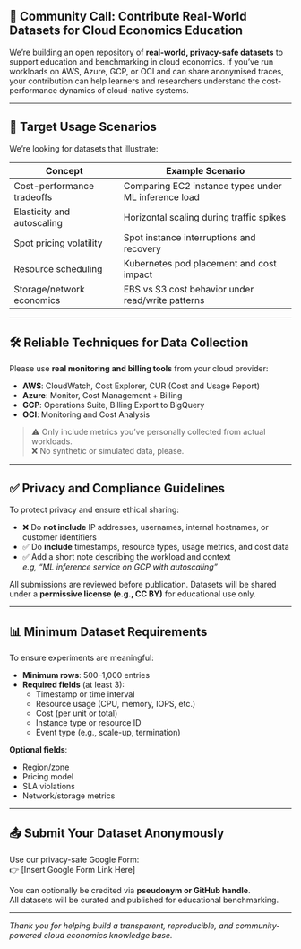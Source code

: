 ## 📣 Community Call: Contribute Real-World Datasets for Cloud Economics Education

We’re building an open repository of **real-world, privacy-safe datasets** to support education and benchmarking in cloud economics. If you’ve run workloads on AWS, Azure, GCP, or OCI and can share anonymised traces, your contribution can help learners and researchers understand the cost-performance dynamics of cloud-native systems.

---

## 🎯 Target Usage Scenarios

We’re looking for datasets that illustrate:

| Concept                     | Example Scenario                                      |
|----------------------------|-------------------------------------------------------|
| Cost-performance tradeoffs | Comparing EC2 instance types under ML inference load |
| Elasticity and autoscaling | Horizontal scaling during traffic spikes             |
| Spot pricing volatility    | Spot instance interruptions and recovery             |
| Resource scheduling        | Kubernetes pod placement and cost impact             |
| Storage/network economics  | EBS vs S3 cost behavior under read/write patterns    |

---

## 🛠️ Reliable Techniques for Data Collection

Please use **real monitoring and billing tools** from your cloud provider:

- **AWS**: CloudWatch, Cost Explorer, CUR (Cost and Usage Report)
- **Azure**: Monitor, Cost Management + Billing
- **GCP**: Operations Suite, Billing Export to BigQuery
- **OCI**: Monitoring and Cost Analysis

> ⚠️ Only include metrics you’ve personally collected from actual workloads.  
> ❌ No synthetic or simulated data, please.

---

## ✅ Privacy and Compliance Guidelines

To protect privacy and ensure ethical sharing:

- ❌ Do **not include** IP addresses, usernames, internal hostnames, or customer identifiers
- ✅ Do **include** timestamps, resource types, usage metrics, and cost data
- ✅ Add a short note describing the workload and context  
  _e.g, “ML inference service on GCP with autoscaling”_

All submissions are reviewed before publication. Datasets will be shared under a **permissive license (e.g., CC BY)** for educational use only.

---

## 📊 Minimum Dataset Requirements

To ensure experiments are meaningful:

- **Minimum rows**: 500–1,000 entries
- **Required fields** (at least 3):
  - Timestamp or time interval
  - Resource usage (CPU, memory, IOPS, etc.)
  - Cost (per unit or total)
  - Instance type or resource ID
  - Event type (e.g., scale-up, termination)

**Optional fields**:
- Region/zone
- Pricing model
- SLA violations
- Network/storage metrics

---

## 📤 Submit Your Dataset Anonymously

Use our privacy-safe Google Form:  
👉 [Insert Google Form Link Here]

You can optionally be credited via **pseudonym or GitHub handle**.  
All datasets will be curated and published for educational benchmarking.

---

_Thank you for helping build a transparent, reproducible, and community-powered cloud economics knowledge base._

